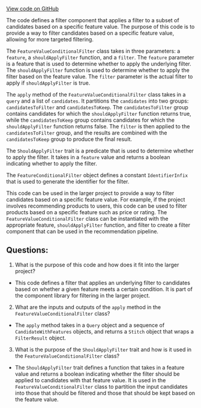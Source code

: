 [View code on GitHub](https://github.com/misbahsy/the-algorithm/product-mixer/component-library/src/main/scala/com/twitter/product_mixer/component_library/filter/FeatureValueConditionalFilter.scala)

The code defines a filter component that applies a filter to a subset of candidates based on a specific feature value. The purpose of this code is to provide a way to filter candidates based on a specific feature value, allowing for more targeted filtering. 

The `FeatureValueConditionalFilter` class takes in three parameters: a `feature`, a `shouldApplyFilter` function, and a `filter`. The `feature` parameter is a feature that is used to determine whether to apply the underlying filter. The `shouldApplyFilter` function is used to determine whether to apply the filter based on the feature value. The `filter` parameter is the actual filter to apply if `shouldApplyFilter` is true. 

The `apply` method of the `FeatureValueConditionalFilter` class takes in a `query` and a list of `candidates`. It partitions the `candidates` into two groups: `candidatesToFilter` and `candidatesToKeep`. The `candidatesToFilter` group contains candidates for which the `shouldApplyFilter` function returns true, while the `candidatesToKeep` group contains candidates for which the `shouldApplyFilter` function returns false. The `filter` is then applied to the `candidatesToFilter` group, and the results are combined with the `candidatesToKeep` group to produce the final result.

The `ShouldApplyFilter` trait is a predicate that is used to determine whether to apply the filter. It takes in a `feature` value and returns a boolean indicating whether to apply the filter.

The `FeatureConditionalFilter` object defines a constant `IdentifierInfix` that is used to generate the identifier for the filter.

This code can be used in the larger project to provide a way to filter candidates based on a specific feature value. For example, if the project involves recommending products to users, this code can be used to filter products based on a specific feature such as price or rating. The `FeatureValueConditionalFilter` class can be instantiated with the appropriate feature, `shouldApplyFilter` function, and filter to create a filter component that can be used in the recommendation pipeline.
## Questions: 
 1. What is the purpose of this code and how does it fit into the larger project?
- This code defines a filter that applies an underlying filter to candidates based on whether a given feature meets a certain condition. It is part of the component library for filtering in the larger project.

2. What are the inputs and outputs of the `apply` method in the `FeatureValueConditionalFilter` class?
- The `apply` method takes in a `Query` object and a sequence of `CandidateWithFeatures` objects, and returns a `Stitch` object that wraps a `FilterResult` object.

3. What is the purpose of the `ShouldApplyFilter` trait and how is it used in the `FeatureValueConditionalFilter` class?
- The `ShouldApplyFilter` trait defines a function that takes in a feature value and returns a boolean indicating whether the filter should be applied to candidates with that feature value. It is used in the `FeatureValueConditionalFilter` class to partition the input candidates into those that should be filtered and those that should be kept based on the feature value.